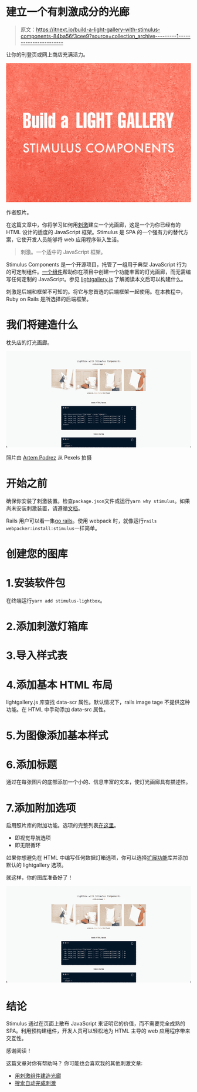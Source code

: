 # 建立一个有刺激成分的光廊

> 原文：<https://itnext.io/build-a-light-gallery-with-stimulus-components-84ba56f3cee9?source=collection_archive---------1----------------------->

让你的刊登页或网上商店充满活力。

![](img/974fe6dcd0a65c509f93c9a06a25f426.png)

作者照片。

在这篇文章中，你将学习如何用[刺激](https://stimulus.hotwire.dev/)建立一个光画廊，这是一个为你已经有的 HTML 设计的适度的 JavaScript 框架。Stimulus 是 SPA 的一个强有力的替代方案，它使开发人员能够将 web 应用程序带入生活。

> 刺激。一个适中的 JavaScript 框架。

Stimulus Components 是一个开源项目，托管了一组用于典型 JavaScript 行为的可定制组件。[一个组件](https://stimulus-components.netlify.app/docs/components/stimulus-lightbox/)帮助你在项目中创建一个功能丰富的灯光画廊，而无需编写任何定制的 JavaScript。参见 [lightgallery.js](https://sachinchoolur.github.io/lightgallery.js/) 了解阅读本文后可以构建什么。

刺激是后端和框架不可知的。将它与您首选的后端框架一起使用。在本教程中，Ruby on Rails 是所选择的后端框架。

# 我们将建造什么

枕头店的灯光画廊。

![](img/9dad584a4b38e26c7cf020b14ea94e28.png)

照片由 [Artem Podrez](https://www.pexels.com/@artempodrez) 从 Pexels 拍摄

# 开始之前

确保你安装了刺激装置。检查`package.json`文件或运行`yarn why stimulus`。如果尚未安装刺激装置，请遵循[文档](https://stimulus.hotwire.dev/handbook/installing)。

Rails 用户可以看一集[go rails](https://www.notion.so/Make-sure-you-have-Stimulus-installed-Check-package-json-file-or-run-yarn-why-stimulus-If-stimul-79f82350d58b4baaaca65d130ba25784)。使用 webpack 时，就像运行`rails webpacker:install:stimulus`一样简单。

# 创建您的图库

# 1.安装软件包

在终端运行`yarn add stimulus-lightbox`。

# 2.添加刺激灯箱库

# 3.导入样式表

# 4.添加基本 HTML 布局

lightgallery.js 库查找 data-scr 属性。默认情况下，rails image tage 不提供这种功能。在 HTML 中手动添加 data-src 属性。

# 5.为图像添加基本样式

# 6.添加标题

通过在每张图片的底部添加一个小的、信息丰富的文本，使灯光画廊具有描述性。

# 7.添加附加选项

启用照片库的附加功能。选项的完整列表[在这里](https://sachinchoolur.github.io/lightgallery.js/docs/api.html#lg-thumbnail)。

*   即视觉导航选项
*   即无限循环

如果你想避免在 HTML 中编写任何数据灯箱选项，你可以选择[扩展功能](https://stimulus-components.netlify.app/docs/components/stimulus-lightbox/#-extending-controller)库并添加默认的 lightgallery 选项。

就这样，你的图库准备好了！

![](img/9dad584a4b38e26c7cf020b14ea94e28.png)

# 结论

Stimulus 通过在页面上散布 JavaScript 来证明它的价值，而不需要完全成熟的 SPA。利用预构建组件，开发人员可以轻松地为 HTML 主导的 web 应用程序带来交互性。

感谢阅读！

这篇文章对你有帮助吗？
你可能也会喜欢我的其他刺激文章:

*   [用刺激组件建造光廊](/build-a-light-gallery-with-stimulus-components-84ba56f3cee9?sk=927f8f7753ae4f073be84feaa8ac313e)
*   [搜索自动完成刺激](/search-autocomplete-stimulus-4e941df54d39?sk=a09dbf0e1ca8cd2f544ba34b78f739f0)